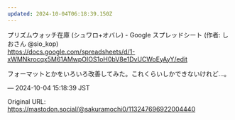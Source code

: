 ```yaml
---
updated: 2024-10-04T06:18:39.150Z
---
```


<p>プリズムウォッチ在庫 (シュワロ+オバレ) - Google スプレッドシート (作者: しおさん @sio_kop)<br /><a href="https://docs.google.com/spreadsheets/d/1-xWMNkrocqx5M61AMwpOIOS1oH0bV8e1DvUCWoEyAyY/edit" target="_blank" rel="nofollow noopener noreferrer" translate="no"><span class="invisible">https://</span><span class="ellipsis">docs.google.com/spreadsheets/d</span><span class="invisible">/1-xWMNkrocqx5M61AMwpOIOS1oH0bV8e1DvUCWoEyAyY/edit</span></a></p><p>フォーマットとかをいろいろ改善してみた。これくらいしかできないけれど…。</p>

&mdash; 2024-10-04 15:18:39 JST

Original URL: https://mastodon.social/@sakuramochi0/113247696922004440
